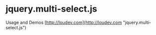 # jquery.multi-select.jsUsage and Demos [http://loudev.com](http://loudev.com "jquery.multi-select.js")